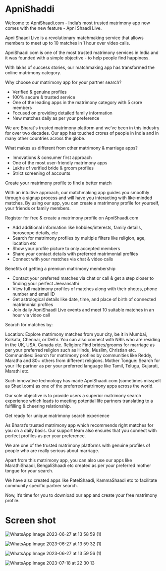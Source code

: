 # ApniShaddi
Welcome to ApniShaadi.com - India’s most trusted matrimony app now comes with the new feature - Apni Shaadi Live.

Apni Shaadi Live is a revolutionary matchmaking service that allows members to meet up to 10 matches in 1 hour over video calls.

ApniShaadi.com is one of the most trusted matrimony services in India and it was founded with a simple objective - to help people find happiness.

With lakhs of success stories, our matchmaking app has transformed the online matrimony category.

Why choose our matrimony app for your partner search?

- Verified & genuine profiles
- 100% secure & trusted service
- One of the leading apps in the matrimony category with 5 crore members
- Focused on providing detailed family information
- New matches daily as per your preference

We are Bharat's trusted matrimony platform and we’ve been in this industry for over two decades. Our app has touched crores of people in India and in many other countries across the globe.

What makes us different from other matrimony & marriage apps?

- Innovations & consumer first approach
- One of the most user-friendly matrimony apps
- Lakhs of verified bride & groom profiles
- Strict screening of accounts

Create your matrimony profile to find a better match

With an intuitive approach, our matchmaking app guides you smoothly through a signup process and will have you interacting with like-minded matches. By using our app, you can create a matrimony profile for yourself, your friends or family members.

Register for free & create a matrimony profile on ApniShaadi.com

- Add additional information like hobbies/interests, family details, horoscope details, etc
- Search for matrimony profiles by multiple filters like religion, age, location etc
- Show your profile picture to only accepted members
- Share your contact details with preferred matrimonial profiles
- Connect with your matches via chat & video calls

Benefits of getting a premium matrimony membership

- Contact your preferred matches via chat or call & get a step closer to finding your perfect Jeevansathi
- View full matrimony profiles of matches along with their photos, phone number and email ID
- Get astrological details like date, time, and place of birth of connected matrimonial profiles
- Join daily ApniShaadi Live events and meet 10 suitable matches in an hour via video call

Search for matches by:

Location: Explore matrimony matches from your city, be it in Mumbai, Kolkata, Chennai, or Delhi. You can also connect with NRIs who are residing in the UK, USA, Canada etc.
Religion: Find brides/grooms for marriage as per your preferred religion such as Hindu, Muslim, Christian etc.
Communities: Search for matrimony profiles by communities like Reddy, Maratha and 80+ others from different religions.
Mother Tongue: Search for your life partner as per your preferred language like Tamil, Telugu, Gujarati, Marathi etc.

Such innovative technology has made ApniShaadi.com (sometimes misspelt as Shadi.com) as one of the preferred matrimony apps across the world.

Our sole objective is to provide users a superior matrimony search experience which leads to meeting potential life partners translating to a fulfilling & cheering relationship.

Get ready for unique matrimony search experience

As Bharat’s trusted matrimony app which recommends right matches for you on a daily basis. Our support team also ensures that you connect with perfect profiles as per your preference.

We are one of the trusted matrimony platforms with genuine profiles of people who are really serious about marriage.

Apart from this matrimony app, you can also use our apps like MarathiShaadi, BengaliShaadi etc created as per your preferred mother tongue for your search.

We have also created apps like PatelShaadi, KammaShaadi etc to facilitate community specific partner search.

Now, it’s time for you to download our app and create your free matrimony profile.


# Screen shot
![WhatsApp Image 2023-06-27 at 13 58 59 (1)](https://github.com/lucky93agarwal/ApniShaadi/assets/53622073/25755a28-13d2-410c-a52a-bf883372719c)

![WhatsApp Image 2023-06-27 at 13 59 32 (1)](https://github.com/lucky93agarwal/ApniShaadi/assets/53622073/bfab7da2-1aee-4da3-ab73-6bb91beb378e)

![WhatsApp Image 2023-06-27 at 13 59 56 (1)](https://github.com/lucky93agarwal/ApniShaadi/assets/53622073/2e662e04-19e3-485a-a5fd-5b03cd22f7e2)

![WhatsApp Image 2023-07-18 at 22 30 13](https://github.com/lucky93agarwal/ApniShaadi/assets/53622073/be56d7d0-537d-4639-bb0f-74ff84183648)



